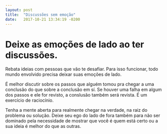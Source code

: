 ```yaml
---
layout: post
title:  "Discussões sem emoção"
date:   2017-10-21 13:34:19 -0200
---
```

Deixe as emoções de lado ao ter discussões.
===========================================

Rebata ideias com pessoas que vão te desafiar. Para isso funcionar, todo mundo envolvido precisa deixar suas emoções de lado.

É melhor discutir sobre os passos que alguém tomou pra chegar a uma conclusão do que sobre a conclusão em sí. Se houver uma falha em algum dos passos e ele for revisto, a conslusão também será revista. É um exercício de raciocínio.

Tenha a mente aberta para realmente chegar na verdade, na raiz do problema ou solução. Deixe seu ego do lado de fora também para não ser dominado pela necessidade de mostrar que você é quem está certo ou a sua ideia é melhor do que as outras.